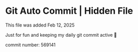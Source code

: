 # Git Auto Commit | Hidden File

This file was added Feb 12, 2025

Just for fun and keeping my daily git commit active 🤪

commit number: 569141
